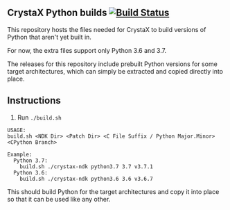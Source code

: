 ## CrystaX Python builds [![Build Status](https://travis-ci.com/TheBrokenRail/crystax_python_builds.svg?branch=master)](https://travis-ci.com/TheBrokenRail/crystax_python_builds)

This repository hosts the files needed for CrystaX to build versions
of Python that aren't yet built in.

For now, the extra files support only Python 3.6 and 3.7.

The releases for this repository include prebuilt Python versions for
some target architectures, which can simply be extracted and copied
directly into place.

## Instructions

1) Run ```./build.sh```

```
USAGE:
build.sh <NDK Dir> <Patch Dir> <C File Suffix / Python Major.Minor> <CPython Branch>

Example:
  Python 3.7:
    build.sh ./crystax-ndk python3.7 3.7 v3.7.1
  Python 3.6:
    build.sh ./crystax-ndk python3.6 3.6 v3.6.7
```

This should build Python for the target architectures and copy it into place so that it can be used like any other.
